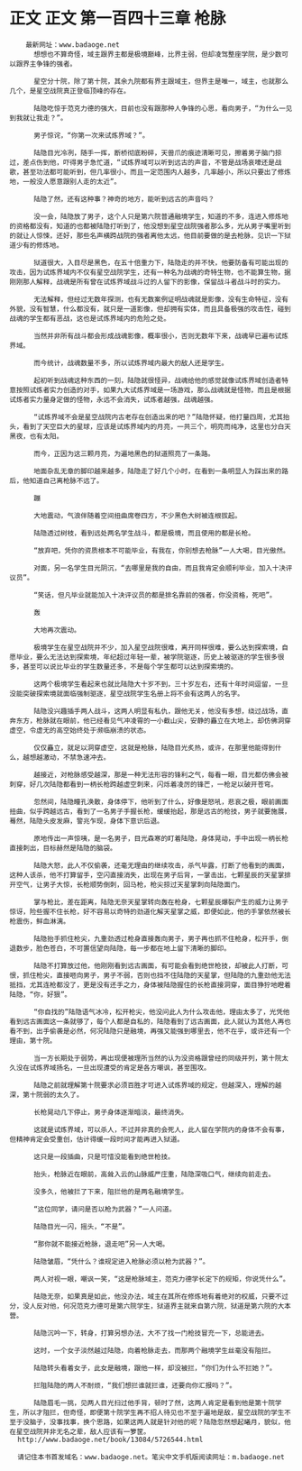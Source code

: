 # 正文 正文 第一百四十三章 枪脉
        最新网址：www.badaoge.net
          想想也不算奇怪，域主跟界主都是极境巅峰，比界主弱，但却凌驾整座学院，是少数可以跟界主争锋的强者。
      
          星空分十院，除了第十院，其余九院都有界主跟域主，但界主是唯一，域主，也就那么几个，是星空战院真正登临顶峰的存在。
      
          陆隐吃惊于范克力德的强大，目前也没有跟那种人争锋的心思，看向男子，“为什么一见到我就让我走？”。
      
          男子惊诧，“你第一次来试炼界域？”。
      
          陆隐目光冷冽，随手一挥，断桥彻底粉碎，天兽爪的痕迹清晰可见，擦着男子脑门掠过，差点伤到他，吓得男子急忙道，“试炼界域可以听到远古的声音，不管是战场哀嚎还是战歌，甚至功法都可能听到，但几率很小，而且一定范围内人越多，几率越小，所以只要出了修炼地，一般没人愿意跟别人走的太近”。
      
          陆隐了然，还有这种事？神奇的地方，能听到远古的声音吗？
      
          没一会，陆隐放了男子，这个人只是第六院普通融境学生，知道的不多，连进入修炼地的资格都没有，知道的也都被陆隐打听到了，他没想到星空战院强者那么多，光从男子嘴里听到的就让人惊悚，还好，那些名声横跨战院的强者离他太远，他目前要做的是去枪脉，见识一下狱道少有的修炼地。
      
          狱道很大，入目尽是黑色，在五十倍重力下，陆隐走的并不快，他要防备有可能出现的攻击，因为试炼界域内不仅有星空战院学生，还有一种名为战魂的奇特生物，也不能算生物，据刚刚那人解释，战魂是所有曾在试炼界域战斗过的人留下的影像，保留战斗者战斗时的实力。
      
          无法解释，但经过无数年探测，也有无数案例证明战魂就是影像，没有生命特征，没有外貌，没有智慧，什么都没有，就只是一道影像，但却拥有实体，而且具备极强的攻击性，碰到战魂的学生都有恶战，这也是试炼界域内的危险之处。
      
          当然并非所有战斗都会形成战魂影像，概率很小，否则无数年下来，战魂早已遍布试炼界域。
      
          而今统计，战魂数量不多，所以试炼界域内最大的敌人还是学生。
      
          起初听到战魂这种东西的一刻，陆隐就很怪异，战魂给他的感觉就像试炼界域创造者特意按照试炼者实力创造的对手，如果九大试炼界域是一场游戏，那么战魂就是怪物，而且是根据试炼者实力量身定做的怪物，永远不会消失，试炼者越强，战魂越强。
      
          “试炼界域不会是星空战院内古老存在创造出来的吧？”陆隐怀疑，他打量四周，尤其抬头，看到了天空巨大的星球，应该是试炼界域内的月亮，一共三个，明亮而纯净，这里也分白天黑夜，也有太阳。
      
          而今，正因为这三颗月亮，为遍地黑色的狱道照亮了一条路。
      
          地面杂乱无章的脚印越来越多，陆隐走了好几个小时，在看到一条明显人为踩出来的路后，他知道自己离枪脉不远了。
      
          蹦
      
          大地震动，气浪伴随着空间扭曲席卷四方，不少黑色大树被连根拔起。
      
          陆隐透过树枝，看到远处两名学生战斗，都是极境，而且使用的都是长枪。
      
          “放弃吧，凭你的资质根本不可能毕业，有我在，你别想去枪脉”一人大喝，目光傲然。
      
          对面，另一名学生目光阴沉，“去哪里是我的自由，而且我肯定会顺利毕业，加入十决评议员”。
      
          “笑话，但凡毕业就能加入十决评议员的都是排名靠前的强者，你没资格，死吧”。
      
          轰
      
          大地再次震动。
      
          极境学生在星空战院并不少，加入星空战院很难，离开同样很难，要么达到探索境，自愿毕业，要么无法达到探索境，年纪超过年轻一辈，被学院驱逐，历史上被驱逐的学生很多很多，甚至可以说比毕业的学生数量还多，不是每个学生都可以达到探索境的。
      
          这两个极境学生看起来也就比陆隐大十岁不到，三十岁左右，还有十年时间逗留，一旦没能突破探索境就面临强制驱逐，星空战院学生名册上将不会有这两人的名字。
      
          陆隐没兴趣插手两人战斗，这两人明显有私仇，跟他无关，他没有多想，绕过战场，直奔东方，枪脉就在眼前，他已经看见气冲凌霄的一小截山尖，安静的矗立在大地上，却仿佛洞穿虚空，令虚无的高空始终处于濒临崩溃的状态。
      
          仅仅矗立，就足以洞穿虚空，这就是枪脉，陆隐目光炙热，或许，在那里他能得到什么，越想越激动，不禁急速冲去。
      
          越接近，对枪脉感受越深，那是一种无法形容的锋利之气，每看一眼，目光都仿佛会被刺穿，好几次陆隐都看到一柄长枪跨越虚空刺来，闪烁着凌厉的锋芒，一枪足以破开苍穹。
      
          忽然间，陆隐瞳孔涣散，身体停下，他听到了什么，好像是怒吼，悲哀之极，眼前画面扭曲，似乎跨越远古，看到了一名男子手握长枪，缓缓抬起，那是远古的枪技，男子就要施展，蓦然，陆隐头皮发麻，警兆乍现，身体下意识后退。
      
          原地传出一声惊咦，是一名男子，目光森寒的盯着陆隐，身体晃动，手中出现一柄长枪直接刺出，目标赫然是陆隐的脑袋。
      
          陆隐大怒，此人不仅偷袭，还毫无理由的继续攻击，杀气毕露，打断了他看到的画面，这种人该杀，他不打算留手，空闪直接消失，出现在男子后背，一掌击出，七颗星辰的天星掌排开空气，让男子大惊，长枪顺势倒刺，回马枪，枪尖掠过天星掌刺向陆隐面门。
      
          掌与枪比，差在距离，陆隐无奈天星掌转向轰在枪身，七颗星辰爆裂产生的威力让男子惊讶，险些握不住长枪，好不容易以奇特的劲道化解天星掌之威，即便如此，他的手掌依然被长枪震伤，鲜血淋漓。
      
          陆隐抬手抓住枪尖，九重劲透过枪身直接轰向男子，男子再也抓不住枪身，松开手，倒退数步，脸色苍白，不可置信望向陆隐，每一步都在地上留下清晰的脚印。
      
          陆隐不打算放过他，他刚刚看到远古画面，有可能会看到绝世枪技，却被此人打断，可恨，抓住枪尖，直接咂向男子，男子不弱，否则也挡不住陆隐的天星掌，但陆隐的九重劲他无法抵挡，尤其连枪都没了，更是没有还手之力，身体被陆隐握住的长枪直接洞穿，面目狰狞地瞪着陆隐，“你，好狠”。
      
          “你自找的”陆隐语气冰冷，松开枪尖，他没问此人为什么攻击他，理由太多了，光凭他看到远古画面这一条就够了，每个人都是自私的，陆隐看到了远古画面，此人就认为其他人再也看不到，出手偷袭是必然，何况陆隐只是融境，再强又能强到哪里去，他不在乎，或许还有一个理由，第十院。
      
          当一方长期处于弱势，再出现便被理所当然的认为没资格跟曾经的同级并列，第十院太久没在试炼界域扬名，一旦出现遭受的肯定是各方嘲讽，甚至围攻。
      
          陆隐之前就理解第十院要求必须百胜才可进入试炼界域的规定，但越深入，理解的越深，第十院弱的太久了。
      
          长枪晃动几下停止，男子身体逐渐暗淡，最终消失。
      
          这就是试炼界域，可以杀人，不过并非真的会死人，此人留在学院内的身体不会有事，但精神肯定会受重创，估计得缓一段时间才能再进入狱道。
      
          这只是一段插曲，只是可惜没能看到绝世枪技。
      
          抬头，枪脉近在眼前，高耸入云的山脉威严庄重，陆隐深吸口气，继续向前走去。
      
          没多久，他被拦了下来，阻拦他的是两名融境学生。
      
          “这位同学，请问是否以枪为武器？”一人问道。
      
          陆隐目光一闪，摇头，“不是”。
      
          “那你就不能接近枪脉，退走吧”另一人大喝。
      
          陆隐皱眉，“凭什么？谁规定进入枪脉必须以枪为武器？”。
      
          两人对视一眼，嘲讽一笑，“这是枪脉域主，范克力德学长定下的规矩，你说凭什么”。
      
          陆隐无奈，如果真是如此，他没办法，域主在其所在修炼地有着绝对的权威，只要不过分，没人反对他，何况范克力德可是第六院学生，狱道界主就来自第六院，狱道是第六院的大本营。
      
          陆隐沉吟一下，转身，打算另想办法，大不了找一门枪技冒充一下，总能进去。
      
          这时，一个女子淡然越过陆隐，向着枪脉走去，而那两个融境学生丝毫没有阻拦。
      
          陆隐转头看着女子，此女是融境，跟他一样，却没被拦，“你们为什么不拦她？”。
      
          拦阻陆隐的两人不耐烦，“我们想拦谁就拦谁，还要向你汇报吗？”。
      
          陆隐眉毛一挑，见两人目光扫过他手背，顿时了然，这两人肯定是看到他是第十院学生，所以才阻拦，但奇怪，即便第十院学生再不招人待见也不至于遍地是敌，星空战院的学生不至于没脑子，没事找事，换个思路，如果这两人就是针对他的呢？陆隐忽然想起曦月，貌似，他在星空战院并非无名之辈，敌人应该有一箩筐。
      http://www.badaoge.net/book/13084/5726544.html
      
      请记住本书首发域名：www.badaoge.net。笔尖中文手机版阅读网址：m.badaoge.net